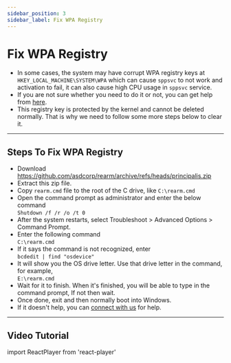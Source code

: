 ```yaml
---
sidebar_position: 3
sidebar_label: Fix WPA Registry
---
```


# Fix WPA Registry

-   In some cases, the system may have corrupt WPA registry keys at `HKEY_LOCAL_MACHINE\SYSTEM\WPA` which can cause `sppsvc` to not work and activation to fail, it can also cause high CPU usage in `sppsvc` service.
-   If you are not sure whether you need to do it or not, you can get help from [here](../troubleshoot.md).
-   This registry key is protected by the kernel and cannot be deleted normally. That is why we need to follow some more steps below to clear it.

------------------------------------------------------------------------

## Steps To Fix WPA Registry

-   Download https://github.com/asdcorp/rearm/archive/refs/heads/principalis.zip
-   Extract this zip file.
-   Copy `rearm.cmd` file to the root of the C drive, like `C:\rearm.cmd`
-   Open the command prompt as administrator and enter the below command  
    `Shutdown /f /r /o /t 0`
-   After the system restarts, select Troubleshoot > Advanced Options > Command Prompt.
-   Enter the following command  
    `C:\rearm.cmd`
-   If it says the command is not recognized, enter  
    `bcdedit | find "osdevice"`
-   It will show you the OS drive letter. Use that drive letter in the command, for example,  
    `E:\rearm.cmd`
-   Wait for it to finish. When it's finished, you will be able to type in the command prompt, If not then wait.
-   Once done, exit and then normally boot into Windows.
-   If it doesn't help, you can [connect with us](../troubleshoot.md) for help.

------------------------------------------------------------------------

## Video Tutorial

import ReactPlayer from 'react-player'

<ReactPlayer playing controls url='/Fix_WPA_Registry.mp4' />
